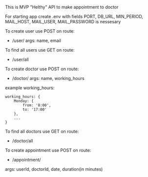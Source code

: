 This is MVP "Helthy" API to make appointment to doctor

For starting app create .env with fields PORT, DB_URL, MIN_PERIOD, MAIL_HOST, MAIL_USER, MAIL_PASSWORD is nessesary

To create user use POST on route:

- /user/
  args: name, email

To find all users use GET on route:

- /user/all

To create doctor use POST on route:

- /doctor/
  args: name, working_hours

example working_hours:

```
working_hours: {
    Monday: {
        from: '8:00',
        to: '17:00'
    },
    ...
}
```

To find all doctors use GET on route:

- /doctor/all

To create appointment use POST on route:

- /appointment/

args: userId, doctorId, date, duration(in minutes)
